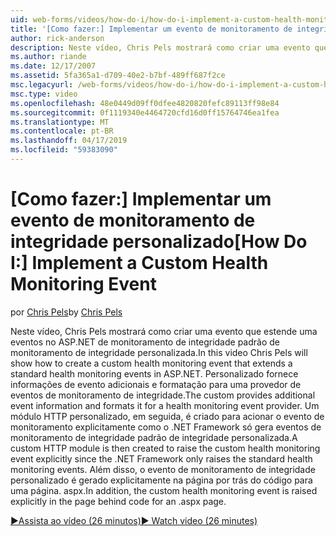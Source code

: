 ```yaml
---
uid: web-forms/videos/how-do-i/how-do-i-implement-a-custom-health-monitoring-event
title: '[Como fazer:] Implementar um evento de monitoramento de integridade personalizado | Microsoft Docs'
author: rick-anderson
description: Neste vídeo, Chris Pels mostrará como criar uma evento que estende uma eventos no ASP.NET de monitoramento de integridade padrão de monitoramento de integridade personalizada. O pro personalizado...
ms.author: riande
ms.date: 12/17/2007
ms.assetid: 5fa365a1-d709-40e2-b7bf-489ff687f2ce
msc.legacyurl: /web-forms/videos/how-do-i/how-do-i-implement-a-custom-health-monitoring-event
msc.type: video
ms.openlocfilehash: 48e0449d09ff0dfee4820820fefc89113ff98e84
ms.sourcegitcommit: 0f1119340e4464720cfd16d0ff15764746ea1fea
ms.translationtype: MT
ms.contentlocale: pt-BR
ms.lasthandoff: 04/17/2019
ms.locfileid: "59383090"
---
```

# <a name="how-do-i-implement-a-custom-health-monitoring-event"></a><span data-ttu-id="f4c7e-104">[Como fazer:] Implementar um evento de monitoramento de integridade personalizado</span><span class="sxs-lookup"><span data-stu-id="f4c7e-104">[How Do I:] Implement a Custom Health Monitoring Event</span></span>

<span data-ttu-id="f4c7e-105">por [Chris Pels](https://twitter.com/chrispels)</span><span class="sxs-lookup"><span data-stu-id="f4c7e-105">by [Chris Pels](https://twitter.com/chrispels)</span></span>

<span data-ttu-id="f4c7e-106">Neste vídeo, Chris Pels mostrará como criar uma evento que estende uma eventos no ASP.NET de monitoramento de integridade padrão de monitoramento de integridade personalizada.</span><span class="sxs-lookup"><span data-stu-id="f4c7e-106">In this video Chris Pels will show how to create a custom health monitoring event that extends a standard health monitoring events in ASP.NET.</span></span> <span data-ttu-id="f4c7e-107">Personalizado fornece informações de evento adicionais e formatação para uma provedor de eventos de monitoramento de integridade.</span><span class="sxs-lookup"><span data-stu-id="f4c7e-107">The custom provides additional event information and formats it for a health monitoring event provider.</span></span> <span data-ttu-id="f4c7e-108">Um módulo HTTP personalizado, em seguida, é criado para acionar o evento de monitoramento explicitamente como o .NET Framework só gera eventos de monitoramento de integridade padrão de integridade personalizada.</span><span class="sxs-lookup"><span data-stu-id="f4c7e-108">A custom HTTP module is then created to raise the custom health monitoring event explicitly since the .NET Framework only raises the standard health monitoring events.</span></span> <span data-ttu-id="f4c7e-109">Além disso, o evento de monitoramento de integridade personalizado é gerado explicitamente na página por trás do código para uma página. aspx.</span><span class="sxs-lookup"><span data-stu-id="f4c7e-109">In addition, the custom health monitoring event is raised explicitly in the page behind code for an .aspx page.</span></span>

[<span data-ttu-id="f4c7e-110">&#9654;Assista ao vídeo (26 minutos)</span><span class="sxs-lookup"><span data-stu-id="f4c7e-110">&#9654; Watch video (26 minutes)</span></span>](https://channel9.msdn.com/Blogs/ASP-NET-Site-Videos/how-do-i-implement-a-custom-health-monitoring-event)
